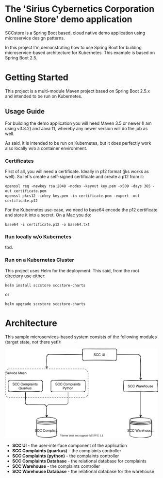 # The 'Sirius Cybernetics Corporation Online Store' demo application
SCCstore is a Spring Boot based, cloud native demo application using microservice design patterns.

In this project I'm demonstrating how to use Spring Boot for building microservice-based architecture for Kubernetes. This example is based on Spring Boot 2.5.

# Getting Started
This project is a multi-module Maven project based on Spring Boot 2.5.x and intended to be run on Kubernetes.

## Usage Guide
For building the demo application you will need Maven 3.5 or newer (I am using v3.8.2) and Java 11, whereby any newer version will do the job as well.

As said, it is intended to be run on Kubernetes, but it does perfectly work also locally w/o a container environment. 

### Certificates
First of all, you will need a certificate. Ideally in p12 format (jks works as well). So let's create a self-signed certificate and create a p12 from it:

    openssl req -newkey rsa:2048 -nodes -keyout key.pem -x509 -days 365 -out certificate.pem
    openssl pkcs12 -inkey key.pem -in certificate.pem -export -out certificate.p12

For the Kubernetes use-case, we need to base64 encode the p12 certificate and store it into a secret. On a Mac you do:

    base64 -i certificate.p12 -o base64.txt

### Run locally w/o Kubernetes
tbd.

### Run on a Kubernetes Cluster
This project uses Helm for the deployment. This said, from the root directory use either:

    helm install sccstore sccstore-charts

or

    helm upgrade sccstore sccstore-charts

# Architecture
This sample microservices-based system consists of the following modules (target state, not there yet!):
<p align="center">
  <img src="./diagrams/high-level.drawio.svg">
</p>

- **SCC UI** - the user-interface component of the application
- **SCC Complaints (quarkus)** - the complaints controller
- **SCC Complaints (python)** - the complaints controller
- **SCC Complaints Database** - the relational database for complaints
- **SCC Warehouse** - the complaints controller
- **SCC Warehouse Database** - the relational database for the warehouse
